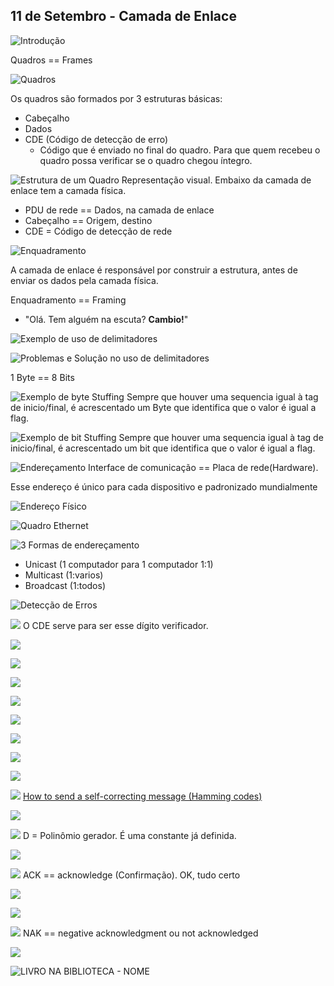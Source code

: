 ## 11 de Setembro - Camada de Enlace

![Introdução](print-001.png)

Quadros == Frames

![Quadros](print-002.png)

Os quadros são formados por 3 estruturas básicas:
- Cabeçalho
- Dados
- CDE (Código de detecção de erro)
  - Código que é enviado no final do quadro. Para que quem recebeu o quadro possa verificar se o quadro chegou íntegro.

![Estrutura de um Quadro](print-003.png)
Representação visual.
Embaixo da camada de enlace tem a camada física.

- PDU de rede == Dados, na camada de enlace
- Cabeçalho == Origem, destino
- CDE = Código de detecção de rede

![Enquadramento](print-004.png)

A camada de enlace é responsável por construir a estrutura, antes de enviar os dados pela camada física.

Enquadramento == Framing

- "Olá. Tem alguém na escuta? **Cambio!**"

![Exemplo de uso de delimitadores](print-005.png)

![Problemas e Solução no uso de delimitadores](print-006.png)

1 Byte == 8 Bits


![Exemplo de byte Stuffing](print-007.png)
Sempre que houver uma sequencia igual à tag de inicio/final, é acrescentado um Byte que identifica que o valor é igual a flag.


![Exemplo de bit Stuffing](print-008.png)
Sempre que houver uma sequencia igual à tag de inicio/final, é acrescentado um bit que identifica que o valor é igual a flag.

![Endereçamento](print-009.png)
Interface de comunicação == Placa de rede(Hardware).

Esse endereço é único para cada dispositivo e padronizado mundialmente

![Endereço Físico](print-010.png)

![Quadro Ethernet](print-011.png)

![3 Formas de endereçamento](print-012.png)

- Unicast (1 computador para 1 computador 1:1)
- Multicast (1:varios)
- Broadcast (1:todos)

![Detecção de Erros](print-013.png)

![](print-014.png)
O CDE serve para ser esse dígito verificador. 

![](print-015.png)

![](print-016.png)

![](print-017.png)

![](print-018.png)

![](print-019.png)

![](print-020.png)

![](print-021.png)

![](print-022.png)

![](print-023.png)
[How to send a self-correcting message (Hamming codes)](https://www.youtube.com/watch?v=X8jsijhllIA&ab_channel=3Blue1Brown)

![](print-024.png)

![](print-025.png)
D = Polinômio gerador. É uma constante já definida.

![](print-026.png)

![](print-027.png)
ACK == acknowledge (Confirmação).  OK, tudo certo

![](print-028.png)

![](print-029.png)

![](print-030.png)
NAK == negative acknowledgment ou not acknowledged

![](print-031.png)

![LIVRO NA BIBLIOTECA - NOME](print-032.png)

